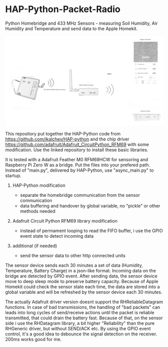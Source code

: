 # HAP-Python-Packet-Radio

Python Homebridge and 433 MHz Sensors - measuring Soil Humidity, Air Humidity and Temperature and send data to the Apple Homekit.


![Image of hardware](Image1.png)



This repository put together the HAP-Python code from https://github.com/ikalchev/HAP-python and the chip driver  https://github.com/adafruit/Adafruit_CircuitPython_RFM69 with some modification.
Use the linked repository to install these basic libraries. 

It is tested with a Adafruit Feather M0 RFM69HCW for sensoring and Raspberry Pi Zero W as a bridge.
Put the files into your prefered path. Instead of "main.py", delivered by HAP-Python, use "async_main.py" to startup.

1) HAP-Python modification
    - separate the homebridge communication from the sensor communication
    - data buffering and handover by global variable, no "pickle" or other methods needed

2) Adafruit Circuit Python RFM69 library modification

    - instead of permament looping to read the FIFO buffer, i use the GPIO event state to detect incoming data

3)  additional (if needed)

    - send the sensor data to other http connected units

The sensor device sends each 30 minutes a set of data (Humidity, Temperature, Battery Charge) in a json-like format. Incoming data on the bridge are detected by GPIO event. After sending data, the sensor device move to deep sleep mode to preserve battery capacity. Because of Apple Homekit could check the sensor state each time, the data are stored into a global variable and will be refreshed by the sensor device each 30 minutes. 

The actually Adafruit driver version doesnt support the RHReliableDatagram functions. In case of bad transmissions, the handling of "bad packets" can leads into long cycles of send/receive actions until the packet is reliable transmitted, that could drain the battery fast. Because of that, on the sensor side i use the RHDatagram library, a bit higher "Reliability" than the pure RHGeneric driver, but without SEND/ACK etc.
By using the GPIO event control, it's a good idea to debounce the signal detection on the receiver. 200ms works good for me.
